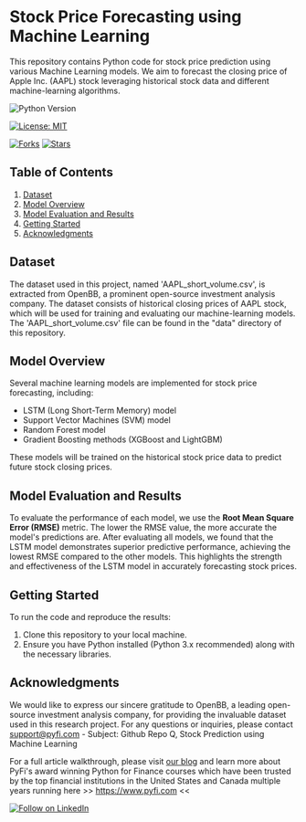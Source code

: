 # Stock Price Forecasting using Machine Learning

This repository contains Python code for stock price prediction using various Machine Learning models. We aim to forecast the closing price of Apple Inc. (AAPL) stock leveraging historical stock data and different machine-learning algorithms.

![Python Version](https://img.shields.io/badge/Python-3.6%2B-blue)

[![License: MIT](https://img.shields.io/badge/License-MIT-yellow.svg)](https://opensource.org/licenses/MIT)

[![Forks](https://img.shields.io/github/forks/Py-Fi-nance/Stock-Price-Forecasting-with-Machine-Learning)](https://github.com/Py-Fi-nance/Stock-Price-Forecasting-with-Machine-Learning/network)
[![Stars](https://img.shields.io/github/stars/Py-Fi-nance/Stock-Price-Forecasting-with-Machine-Learning)](https://github.com/Py-Fi-nance/Stock-Price-Forecasting-with-Machine-Learning/stargazers)

## Table of Contents
1. [Dataset](#dataset)
2. [Model Overview](#model-overview)
3. [Model Evaluation and Results](#model-evaluation-and-results)
4. [Getting Started](#getting-started)
5. [Acknowledgments](#acknowledgments)

## Dataset <a name="dataset"></a>

The dataset used in this project, named 'AAPL_short_volume.csv', is extracted from OpenBB, a prominent open-source investment analysis company. The dataset consists of historical closing prices of AAPL stock, which will be used for training and evaluating our machine-learning models. The 'AAPL_short_volume.csv' file can be found in the "data" directory of this repository.

## Model Overview <a name="model-overview"></a>

Several machine learning models are implemented for stock price forecasting, including:

- LSTM (Long Short-Term Memory) model
- Support Vector Machines (SVM) model 
- Random Forest model 
- Gradient Boosting methods (XGBoost and LightGBM)

These models will be trained on the historical stock price data to predict future stock closing prices.

## Model Evaluation and Results <a name="model-evaluation-and-results"></a>

To evaluate the performance of each model, we use the **Root Mean Square Error (RMSE)** metric. The lower the RMSE value, the more accurate the model's predictions are. After evaluating all models, we found that the LSTM model demonstrates superior predictive performance, achieving the lowest RMSE compared to the other models. This highlights the strength and effectiveness of the LSTM model in accurately forecasting stock prices.

## Getting Started <a name="getting-started"></a>

To run the code and reproduce the results:

1. Clone this repository to your local machine.
2. Ensure you have Python installed (Python 3.x recommended) along with the necessary libraries.

## Acknowledgments <a name="acknowledgments"></a>

We would like to express our sincere gratitude to OpenBB, a leading open-source investment analysis company, for providing the invaluable dataset used in this research project. For any questions or inquiries, please contact support@pyfi.com - Subject: Github Repo Q, Stock Prediction using Machine Learning

For a full article walkthrough, please visit [our blog](https://www.pyfi.com/blog/stock-price-forecasting-machine-learning) and learn more about PyFi's award winning Python for Finance courses which have been trusted by the top financial institutions in the United States and Canada multiple years running here >> https://www.pyfi.com << 

[![Follow on LinkedIn](https://img.shields.io/badge/Follow%20on-LinkedIn-blue?style=social&logo=linkedin)](https://www.linkedin.com/company/pyfi/)
